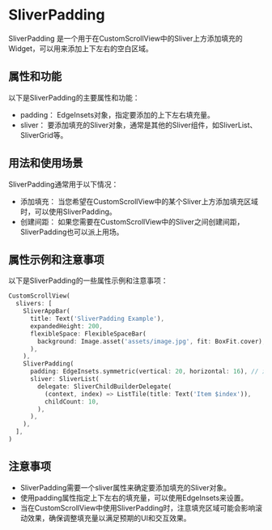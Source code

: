 # SliverPadding

SliverPadding 是一个用于在CustomScrollView中的Sliver上方添加填充的Widget，可以用来添加上下左右的空白区域。

## 属性和功能

以下是SliverPadding的主要属性和功能：

- padding： EdgeInsets对象，指定要添加的上下左右填充量。
- sliver： 要添加填充的Sliver对象，通常是其他的Sliver组件，如SliverList、SliverGrid等。

## 用法和使用场景

SliverPadding通常用于以下情况：

- 添加填充： 当您希望在CustomScrollView中的某个Sliver上方添加填充区域时，可以使用SliverPadding。
- 创建间距： 如果您需要在CustomScrollView中的Sliver之间创建间距，SliverPadding也可以派上用场。

## 属性示例和注意事项

以下是SliverPadding的一些属性示例和注意事项：

```dart
CustomScrollView(
  slivers: [
    SliverAppBar(
      title: Text('SliverPadding Example'),
      expandedHeight: 200,
      flexibleSpace: FlexibleSpaceBar(
        background: Image.asset('assets/image.jpg', fit: BoxFit.cover),
      ),
    ),
    SliverPadding(
      padding: EdgeInsets.symmetric(vertical: 20, horizontal: 16), // 添加上下左右的填充
      sliver: SliverList(
        delegate: SliverChildBuilderDelegate(
          (context, index) => ListTile(title: Text('Item $index')),
          childCount: 10,
        ),
      ),
    ),
  ],
)
```

## 注意事项

- SliverPadding需要一个sliver属性来确定要添加填充的Sliver对象。
- 使用padding属性指定上下左右的填充量，可以使用EdgeInsets来设置。
- 当在CustomScrollView中使用SliverPadding时，注意填充区域可能会影响滚动效果，确保调整填充量以满足预期的UI和交互效果。
